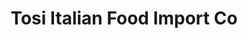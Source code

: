 ---
title: "Tosi Italian Food Import Co"
url: /vancouver/tosi-italian-food-import-co/
shop: shop
---